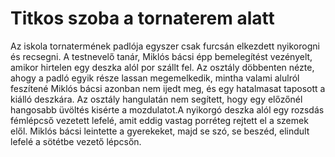 # Titkos szoba a tornaterem alatt

Az iskola tornatermének padlója egyszer csak furcsán elkezdett nyikorogni és recsegni.
A testnevelő tanár, Miklós bácsi épp bemelegítést vezényelt, amikor hirtelen egy deszka alól por szállt fel.
Az osztály döbbenten nézte, ahogy a padló egyik része lassan megemelkedik, mintha valami alulról feszítené 
Miklós bácsi azonban nem ijedt meg, és egy hatalmasat taposott a kiálló deszkára.
Az osztály hangulatán nem segített, hogy egy előzőnél hangosabb üvöltés kisérte a mozdulatot.A nyikorgó deszka alól egy rozsdás fémlépcső vezetett lefelé, amit eddig vastag porréteg rejtett el a szemek elől.
Miklós bácsi leintette a gyerekeket, majd se szó, se beszéd, elindult lefelé a sötétbe vezető lépcsőn.